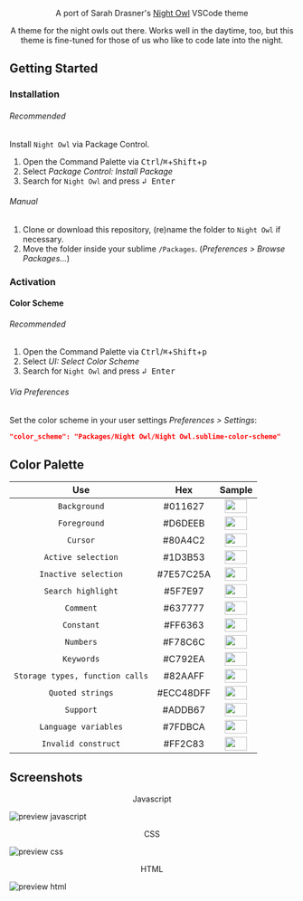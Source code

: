 <p align="center">A port of Sarah Drasner's <a href="https://github.com/sdras/night-owl-vscode-theme">Night Owl</a> VSCode theme</p>

<p align="center">A theme for the night owls out there. Works well in the daytime, too, but this theme is fine-tuned for those of us who like to code late into the night.</p>

## Getting Started

### Installation
###### Recommended

Install `Night Owl` via Package Control.

1. Open the Command Palette via <kbd>Ctrl</kbd>/<kbd>⌘</kbd>+<kbd>Shift</kbd>+<kbd>p</kbd>
2. Select *Package Control: Install Package*
3. Search for `Night Owl` and press <kbd>↲ Enter</kbd>

###### Manual

1. Clone or download this repository, (re)name the folder to `Night Owl` if necessary.
2. Move the folder inside your sublime `/Packages`. (*Preferences > Browse Packages...*)

### Activation

#### Color Scheme

###### Recommended

1. Open the Command Palette via <kbd>Ctrl</kbd>/<kbd>⌘</kbd>+<kbd>Shift</kbd>+<kbd>p</kbd>
2. Select *UI: Select Color Scheme*
3. Search for `Night Owl` and press <kbd>↲ Enter</kbd>

###### Via Preferences

Set the color scheme in your user settings *Preferences > Settings*:

```json
"color_scheme": "Packages/Night Owl/Night Owl.sublime-color-scheme"
```

## Color Palette

<table>
  <thead>
    <tr>
      <th>
        Use
      </th>
      <th>
        Hex
      </th>
      <th>
        Sample
      </th>
    </tr>
  </thead>
  <tbody align="center">
    <tr>
      <td>
        <code>Background</code>
      </td>
      <td>
        #011627
      </td>
      <td>
        <img src='http://www.colorhexa.com/011627.png' height='24' width='39'>
      </td>
    </tr>
    <tr>
      <td>
        <code>Foreground</code>
      </td>
      <td>
        #D6DEEB
      </td>
      <td>
        <img src='http://www.colorhexa.com/d6deeb.png' height='24' width='39'>
      </td>
    </tr>
    <tr>
      <td>
        <code>Cursor</code>
      </td>
      <td>
        #80A4C2
      </td>
      <td>
        <img src='http://www.colorhexa.com/80a4c2.png' height='24' width='39'>
      </td>
    </tr>
    <tr>
      <td>
        <code>Active selection</code>
      </td>
      <td>
        #1D3B53
      </td>
      <td>
        <img src='http://www.colorhexa.com/1d3b53.png' height='24' width='39'>
      </td>
    </tr>
    <tr>
      <td>
        <code>Inactive selection</code>
      </td>
      <td>
        #7E57C25A
      </td>
      <td>
        <img src='http://www.colorhexa.com/7e57c2.png' height='24' width='39'>
      </td>
    </tr>
    <tr>
      <td>
        <code>Search highlight</code>
      </td>
      <td>
        #5F7E97
      </td>
      <td>
        <img src='http://www.colorhexa.com/5f7e97.png' height='24' width='39'>
      </td>
    </tr>
    <tr>
      <td>
        <code>Comment</code>
      </td>
      <td>
        #637777
      </td>
      <td>
        <img src='http://www.colorhexa.com/637777.png' height='24' width='39'>
      </td>
    </tr>
    <tr>
      <td>
        <code>Constant</code>
      </td>
      <td>
        #FF6363
      </td>
      <td>
        <img src='http://www.colorhexa.com/ff6363.png' height='24' width='39'>
      </td>
    </tr>
    <tr>
      <td>
        <code>Numbers</code>
      </td>
      <td>
        #F78C6C
      </td>
      <td>
        <img src='http://www.colorhexa.com/f78c6c.png' height='24' width='39'>
      </td>
    </tr>
    <tr>
      <td>
        <code>Keywords</code>
      </td>
      <td>
        #C792EA
      </td>
      <td>
        <img src='http://www.colorhexa.com/c792ea.png' height='24' width='39'>
      </td>
    </tr>
    <tr>
      <td>
        <code>Storage types, function calls</code>
      </td>
      <td>
        #82AAFF
      </td>
      <td>
        <img src='http://www.colorhexa.com/82aaff.png' height='24' width='39'>
      </td>
    </tr>
    <tr>
      <td>
        <code>Quoted strings</code>
      </td>
      <td>
        #ECC48DFF
      </td>
      <td>
        <img src='http://www.colorhexa.com/ecc48d.png' height='24' width='39'>
      </td>
    </tr>
    <tr>
      <td>
        <code>Support</code>
      </td>
      <td>
        #ADDB67
      </td>
      <td>
        <img src='http://www.colorhexa.com/addb67.png' height='24' width='39'>
      </td>
    </tr>
    <tr>
      <td>
        <code>Language variables</code>
      </td>
      <td>
        #7FDBCA
      </td>
      <td>
        <img src='http://www.colorhexa.com/7fdbca.png' height='24' width='39'>
      </td>
    </tr>
    <tr>
      <td>
        <code>Invalid construct</code>
      </td>
      <td>
        #FF2C83
      </td>
      <td>
        <img src='http://www.colorhexa.com/ff2c83.png' height='24' width='39'>
      </td>
    </tr>

  </tbody>
</table>

## Screenshots
<p align="center">Javascript</p>

![preview javascript](https://raw.githubusercontent.com/VonHeikemen/night-owl-sublime-scheme/master/assets/screenshot-syntax-js.png)

<p align="center">CSS</p>

![preview css](https://raw.githubusercontent.com/VonHeikemen/night-owl-sublime-scheme/master/assets/screenshot-syntax-css.png)

<p align="center">HTML</p>

![preview html](https://raw.githubusercontent.com/VonHeikemen/night-owl-sublime-scheme/master/assets/screenshot-syntax-html.png)


